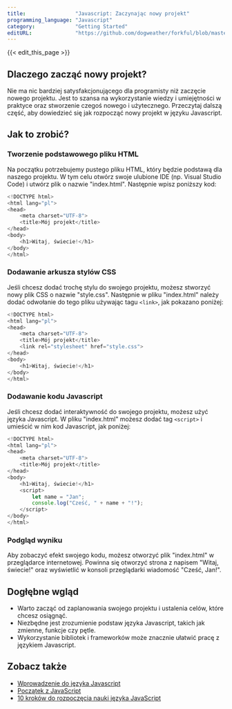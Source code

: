 ```yaml
---
title:                "Javascript: Zaczynając nowy projekt"
programming_language: "Javascript"
category:             "Getting Started"
editURL:              "https://github.com/dogweather/forkful/blob/master/content/pl/javascript/starting-a-new-project.md"
---
```


{{< edit_this_page >}}

## Dlaczego zacząć nowy projekt?

Nie ma nic bardziej satysfakcjonującego dla programisty niż zaczęcie nowego projektu. Jest to szansa na wykorzystanie wiedzy i umiejętności w praktyce oraz stworzenie czegoś nowego i użytecznego. Przeczytaj dalszą część, aby dowiedzieć się jak rozpocząć nowy projekt w języku Javascript.

## Jak to zrobić?

### Tworzenie podstawowego pliku HTML

Na początku potrzebujemy pustego pliku HTML, który będzie podstawą dla naszego projektu. W tym celu otwórz swoje ulubione IDE (np. Visual Studio Code) i utwórz plik o nazwie "index.html". Następnie wpisz poniższy kod:

```Javascript
<!DOCTYPE html>
<html lang="pl">
<head>
    <meta charset="UTF-8">
    <title>Mój projekt</title>
</head>
<body>
    <h1>Witaj, świecie!</h1>
</body>
</html>
```

### Dodawanie arkusza stylów CSS

Jeśli chcesz dodać trochę stylu do swojego projektu, możesz stworzyć nowy plik CSS o nazwie "style.css". Następnie w pliku "index.html" należy dodać odwołanie do tego pliku używając tagu ```<link>```, jak pokazano poniżej:

```Javascript
<!DOCTYPE html>
<html lang="pl">
<head>
    <meta charset="UTF-8">
    <title>Mój projekt</title>
    <link rel="stylesheet" href="style.css">
</head>
<body>
    <h1>Witaj, świecie!</h1>
</body>
</html>
```

### Dodawanie kodu Javascript

Jeśli chcesz dodać interaktywność do swojego projektu, możesz użyć języka Javascript. W pliku "index.html" możesz dodać tag ```<script>``` i umieścić w nim kod Javascript, jak poniżej:

```Javascript
<!DOCTYPE html>
<html lang="pl">
<head>
    <meta charset="UTF-8">
    <title>Mój projekt</title>
</head>
<body>
    <h1>Witaj, świecie!</h1>
    <script>
        let name = "Jan";
        console.log("Cześć, " + name + "!");
    </script>
</body>
</html>
```

### Podgląd wyniku

Aby zobaczyć efekt swojego kodu, możesz otworzyć plik "index.html" w przeglądarce internetowej. Powinna się otworzyć strona z napisem "Witaj, świecie!" oraz wyświetlić w konsoli przeglądarki wiadomość "Cześć, Jan!".

## Dogłębne wgląd

* Warto zacząć od zaplanowania swojego projektu i ustalenia celów, które chcesz osiągnąć.
* Niezbędne jest zrozumienie podstaw języka Javascript, takich jak zmienne, funkcje czy pętle.
* Wykorzystanie bibliotek i frameworków może znacznie ułatwić pracę z językiem Javascript.

## Zobacz także

* [Wprowadzenie do języka Javascript](https://developer.mozilla.org/pl/docs/Wprowadzenie_do_języka_JavaScript)
* [Początek z JavaScript](https://www.w3schools.com/js/)
* [10 kroków do rozpoczęcia nauki języka JavaScript](https://medium.com/@ibejalon/how-to-start-learning-javascript-in-10-basic-steps-bfa632f4c06)